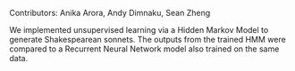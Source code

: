 Contributors: Anika Arora, Andy Dimnaku, Sean Zheng

We implemented unsupervised learning via a Hidden Markov Model to generate Shakespearean sonnets. The outputs from the trained HMM were compared to a Recurrent Neural Network model also trained on the same data. 